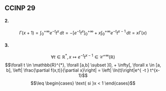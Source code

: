 ## CCINP 29
#### 2.
$$\Gamma(x+1) = \int_{0}^{+ \infty} e^{ -t }t^{x} \, dt  = -[e^{ -t }t^{x}]_{0}^{+ \infty} +x\int_{0}^{+\infty} e^{ -t }t^{x-1} \, dt  = x \Gamma(x)$$

#### 3.
$$\forall t \in \mathbb{R}^{*}, x \mapsto e^{ -t }t^{x-1} \in\mathcal{C}^{+ \infty}(\mathbb{R})$$
$$\forall t \in \mathbb{R}^{*}, \forall [a,b] \subset ]0, + \infty[, \forall x \in [a, b], \left| \frac{\partial f(x,t)}{\partial x}\right| = \left| \ln(t)\right|e^{ -t } t^{x-1}$$
$$\leq \begin{cases}
\text{ si }x < 1
\end{cases}$$
